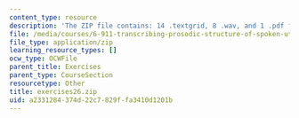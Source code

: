 ```yaml
---
content_type: resource
description: 'The ZIP file contains: 14 .textgrid, 8 .wav, and 1 .pdf files.'
file: /media/courses/6-911-transcribing-prosodic-structure-of-spoken-utterances-with-tobi-january-iap-2006/a2331284374d22c7829ffa3410d1201b_exercises26.zip
file_type: application/zip
learning_resource_types: []
ocw_type: OCWFile
parent_title: Exercises
parent_type: CourseSection
resourcetype: Other
title: exercises26.zip
uid: a2331284-374d-22c7-829f-fa3410d1201b
---
```

